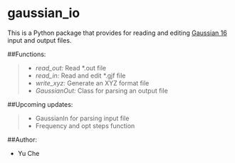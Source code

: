 # gaussian_io
This is a Python package that provides for reading and editing [Gaussian 16](http://gaussian.com/gaussian16/) input and output files.

##Functions:
> * *read_out:* Read *.out file  
> * *read_in:*  Read and edit *.gjf file  
> * *write_xyz:* Generate an XYZ format file
> * *GaussianOut:* Class for parsing an output file

##Upcoming updates:
> * GaussianIn for parsing input file
> * Frequency and opt steps function

##Author:
 * Yu Che